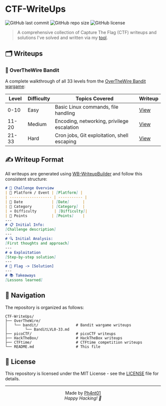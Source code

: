 
# CTF-WriteUps


![GitHub last commit](https://img.shields.io/github/last-commit/Ph4nt01/CTF-WriteUps?style=flat-square)
![GitHub repo size](https://img.shields.io/github/repo-size/Ph4nt01/CTF-WriteUps?style=flat-square)
![GitHub license](https://img.shields.io/github/license/Ph4nt01/CTF-WriteUps?style=flat-square)

> A comprehensive collection of Capture The Flag (CTF) writeups and solutions I've solved and written via my [tool](https://github.com/Ph4nt01/WB-WriteupBuilder).



## 🗂️ Writeups

### 🔐 OverTheWire Bandit
A complete walkthrough of all 33 levels from the [OverTheWire Bandit wargame](https://overthewire.org/wargames/bandit/):

| Level | Difficulty | Topics Covered                              | Writeup                                       |
| ----- | ---------- | ------------------------------------------- | --------------------------------------------- |
| 0-10  | Easy       | Basic Linux commands, file handling         | [View](./OverTheWire/bandit/BanditLVL0-33.md) |
| 11-20 | Medium     | Encoding, networking, privilege escalation  | [View](./OverTheWire/bandit/BanditLVL0-33.md) |
| 21-33 | Hard       | Cron jobs, Git exploitation, shell escaping | [View](./OverTheWire/bandit/BanditLVL0-33.md) |


## ✍️ Writeup Format
All writeups are generated using [WB-WriteupBuilder](https://github.com/Ph4nt01/WB-WriteupBuilder) and follow this consistent structure:

```markdown
# 📌 Challenge Overview
| 🧩 Platform / Event | [Platform] |
| ------------------- | ----------- |
| 📅 Date             | [Date]      |
| 🔰 Category         | [Category]  |
| ⭐ Difficulty        | [Difficulty]|
| 🎯 Points           | [Points]    |
---
# 📋 Initial Info:
[Challenge description]
---
# 🔍 Initial Analysis:
[First thoughts and approach]
---
# ⚙️ Exploitation
[Step-by-step solution]
---
# 🚩 Flag -> [Solution]
---
# 📚 Takeaways
[Lessons learned]
```


## 🧭 Navigation
The repository is organized as follows:
```
CTF-WriteUps/
├── OverTheWire/
│   └── bandit/                 # Bandit wargame writeups
│        └── BanditLVL0-33.md 
├── picoCTF/                    # picoCTF writeups
├── HackTheBox/                 # HackTheBox writeups
├── CTFtime/                    # CTFtime competition writeups
└── README.md                   # This file
```


## 📄 License
This repository is licensed under the MIT License - see the [LICENSE](LICENSE) file for details.

---

<p align="center">
  Made by <a href="https://github.com/Ph4nt01">Ph4nt01</a><br>
  <em>Happy Hacking! 🚀</em>
</p>